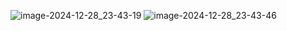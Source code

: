 ![image-2024-12-28_23-43-19](https://github.com/user-attachments/assets/c9ee626c-7664-4290-9580-18de821287ac)
![image-2024-12-28_23-43-46](https://github.com/user-attachments/assets/a99544d4-74b8-42b3-942a-a3e56b671bd6)
